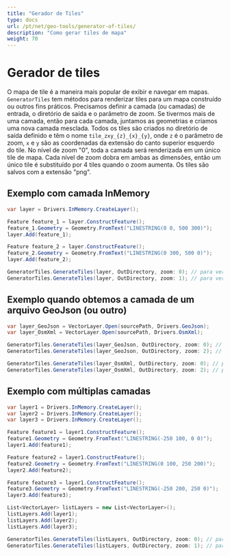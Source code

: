```yaml
---
title: "Gerador de Tiles"
type: docs
url: /pt/net/geo-tools/generator-of-tiles/
description: "Como gerar tiles de mapa"
weight: 70
---
```


# Gerador de tiles

O mapa de tile é a maneira mais popular de exibir e navegar em mapas. `GeneratorTiles` tem métodos para renderizar tiles para um mapa construído ou outros fins práticos.
Precisamos definir a camada (ou camadas) de entrada, o diretório de saída e o parâmetro de zoom. Se tivermos mais de uma camada, então para cada camada, juntamos as geometrias e criamos uma nova camada mesclada. Todos os tiles são criados no diretório de saída definido e têm o nome `tile_zxy_{z}_{x}_{y}`, onde `z` é o parâmetro de zoom, `x` e `y` são as coordenadas da extensão do canto superior esquerdo do tile. No nível de zoom "0", toda a camada será renderizada em um único tile de mapa. Cada nível de zoom dobra em ambas as dimensões, então um único tile é substituído por 4 tiles quando o zoom aumenta. Os tiles são salvos com a extensão "png".

## Exemplo com camada InMemory

```csharp
var layer = Drivers.InMemory.CreateLayer();

Feature feature_1 = layer.ConstructFeature();
feature_1.Geometry = Geometry.FromText("LINESTRING(0 0, 500 300)");
layer.Add(feature_1);

Feature feature_2 = layer.ConstructFeature();
feature_2.Geometry = Geometry.FromText("LINESTRING(0 300, 500 0)");
layer.Add(feature_2);

GeneratorTiles.GenerateTiles(layer, OutDirectory, zoom: 0); // para ver o tile inteiro
GeneratorTiles.GenerateTiles(layer, OutDirectory, zoom: 1); // para ver 4 tiles
```

## Exemplo quando obtemos a camada de um arquivo GeoJson (ou outro)

```csharp
var layer_GeoJson = VectorLayer.Open(sourcePath, Drivers.GeoJson);
var layer_OsmXml = VectorLayer.Open(sourcePath, Drivers.OsmXml);

GeneratorTiles.GenerateTiles(layer_GeoJson, OutDirectory, zoom: 0); // para ver o tile inteiro
GeneratorTiles.GenerateTiles(layer_GeoJson, OutDirectory, zoom: 2); // para ver 16 tiles

GeneratorTiles.GenerateTiles(layer_OsmXml, OutDirectory, zoom: 0); // para ver o tile inteiro
GeneratorTiles.GenerateTiles(layer_OsmXml, OutDirectory, zoom: 2); // para ver 16 tiles
```

## Exemplo com múltiplas camadas

```csharp
var layer1 = Drivers.InMemory.CreateLayer();
var layer2 = Drivers.InMemory.CreateLayer();
var layer3 = Drivers.InMemory.CreateLayer();

Feature feature1 = layer1.ConstructFeature();
feature1.Geometry = Geometry.FromText("LINESTRING(-250 100, 0 0)");
layer1.Add(feature1);

Feature feature2 = layer1.ConstructFeature();
feature2.Geometry = Geometry.FromText("LINESTRING(0 100, 250 200)");
layer2.Add(feature2);

Feature feature3 = layer1.ConstructFeature();
feature3.Geometry = Geometry.FromText("LINESTRING(-250 200, 250 0)");
layer3.Add(feature3);

List<VectorLayer> listLayers = new List<VectorLayer>();
listLayers.Add(layer1);
listLayers.Add(layer2);
listLayers.Add(layer3);

GeneratorTiles.GenerateTiles(listLayers, OutDirectory, zoom: 0); // para ver o tile inteiro
GeneratorTiles.GenerateTiles(listLayers, OutDirectory, zoom: 1); // para ver 4 tiles
```
